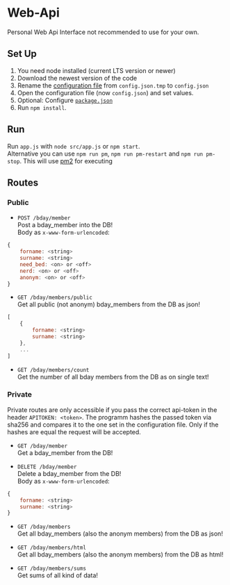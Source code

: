 # Web-Api
Personal Web Api Interface not recommended to use for your own.

## Set Up
1. You need node installed (current LTS version or newer)
2. Download the newest version of the code
3. Rename the [configuration file](https://github.com/EliasSchaut/Web-Api/blob/main/config/config.json.tmp) from ```config.json.tmp``` to ```config.json```
4. Open the configuration file (now ```config.json```) and set values. 
5. Optional: Configure [`package.json`](https://github.com/EliasSchaut/Web-Api/blob/main/package.json)
6. Run `npm install`.

## Run
Run `app.js` with `node src/app.js` or `npm start`. \
Alternative you can use `npm run pm`, `npm run pm-restart` and `npm run pm-stop`.
This will use [pm2](https://www.npmjs.com/package/pm2) for executing

## Routes

### Public
* `POST /bday/member` \
Post a bday_member into the DB! \
Body as `x-www-form-urlencoded`:
```js
{
    forname: <string>
    surname: <string>
    need_bed: <on> or <off>
    nerd: <on> or <off>
    anonym: <on> or <off>
}
```

* `GET /bday/members/public` \
Get all public (not anonym) bday_members from the DB as json!
```js
[
    {
        forname: <string>
        surname: <string>
    },
    ...
]
```

* `GET /bday/members/count` \
Get the number of all bday members from the DB as on single text! 

### Private
Private routes are only accessible if you pass the correct api-token in the header `APITOKEN: <token>`.
The programm hashes the passed token via sha256 and compares it to the one set in the configuration file.
Only if the hashes are equal the request will be accepted.

* `GET /bday/member` \
  Get a bday_member from the DB!

* `DELETE /bday/member` \
Delete a bday_member from the DB! \
Body as `x-www-form-urlencoded`:
```js
{
    forname: <string>
    surname: <string>
}
```

* `GET /bday/members` \
Get all bday_members (also the anonym members) from the DB as json!

* `GET /bday/members/html` \
Get all bday_members (also the anonym members) from the DB as html!

* `GET /bday/members/sums` \
Get sums of all kind of data!
